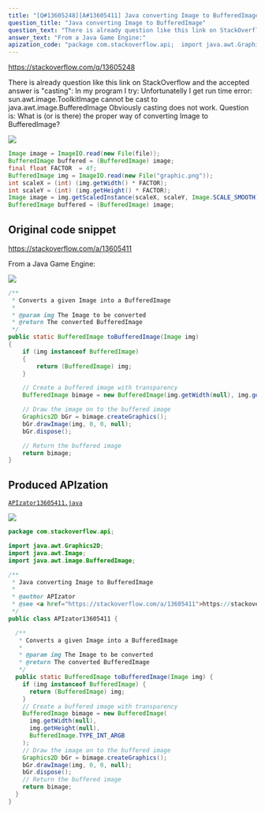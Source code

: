 ```yaml
---
title: "[Q#13605248][A#13605411] Java converting Image to BufferedImage"
question_title: "Java converting Image to BufferedImage"
question_text: "There is already question like this link on StackOverflow and the accepted answer is \"casting\": In my program I try: Unfortunatelly I get run time error: sun.awt.image.ToolkitImage cannot be cast to java.awt.image.BufferedImage Obviously casting does not work. Question is: What is (or is there) the proper way of converting Image to BufferedImage?"
answer_text: "From a Java Game Engine:"
apization_code: "package com.stackoverflow.api;  import java.awt.Graphics2D; import java.awt.Image; import java.awt.image.BufferedImage;  /**  * Java converting Image to BufferedImage  *  * @author APIzator  * @see <a href=\"https://stackoverflow.com/a/13605411\">https://stackoverflow.com/a/13605411</a>  */ public class APIzator13605411 {    /**    * Converts a given Image into a BufferedImage    *    * @param img The Image to be converted    * @return The converted BufferedImage    */   public static BufferedImage toBufferedImage(Image img) {     if (img instanceof BufferedImage) {       return (BufferedImage) img;     }     // Create a buffered image with transparency     BufferedImage bimage = new BufferedImage(       img.getWidth(null),       img.getHeight(null),       BufferedImage.TYPE_INT_ARGB     );     // Draw the image on to the buffered image     Graphics2D bGr = bimage.createGraphics();     bGr.drawImage(img, 0, 0, null);     bGr.dispose();     // Return the buffered image     return bimage;   } }"
---
```


https://stackoverflow.com/q/13605248

There is already question like this link on StackOverflow and the accepted answer is &quot;casting&quot;:
In my program I try:
Unfortunatelly I get run time error:
sun.awt.image.ToolkitImage cannot be cast to java.awt.image.BufferedImage
Obviously casting does not work.
Question is: What is (or is there) the proper way of converting Image to BufferedImage?


<div class="code-logo"><img src="/stackoverflow.png" /></div>

```java
Image image = ImageIO.read(new File(file));
BufferedImage buffered = (BufferedImage) image;
final float FACTOR  = 4f;
BufferedImage img = ImageIO.read(new File("graphic.png"));
int scaleX = (int) (img.getWidth() * FACTOR);
int scaleY = (int) (img.getHeight() * FACTOR);
Image image = img.getScaledInstance(scaleX, scaleY, Image.SCALE_SMOOTH);
BufferedImage buffered = (BufferedImage) image;
```


## Original code snippet

https://stackoverflow.com/a/13605411

From a Java Game Engine:

<div class="code-logo"><img src="/stackoverflow.png" /></div>

```java
/**
 * Converts a given Image into a BufferedImage
 *
 * @param img The Image to be converted
 * @return The converted BufferedImage
 */
public static BufferedImage toBufferedImage(Image img)
{
    if (img instanceof BufferedImage)
    {
        return (BufferedImage) img;
    }

    // Create a buffered image with transparency
    BufferedImage bimage = new BufferedImage(img.getWidth(null), img.getHeight(null), BufferedImage.TYPE_INT_ARGB);

    // Draw the image on to the buffered image
    Graphics2D bGr = bimage.createGraphics();
    bGr.drawImage(img, 0, 0, null);
    bGr.dispose();

    // Return the buffered image
    return bimage;
}
```

## Produced APIzation

[`APIzator13605411.java`](https://github.com/pasqualesalza/apization-temp/raw/main/data/search/APIzator13605411.java)

<div class="code-logo"><img src="/apizator.png" /></div>

```java
package com.stackoverflow.api;

import java.awt.Graphics2D;
import java.awt.Image;
import java.awt.image.BufferedImage;

/**
 * Java converting Image to BufferedImage
 *
 * @author APIzator
 * @see <a href="https://stackoverflow.com/a/13605411">https://stackoverflow.com/a/13605411</a>
 */
public class APIzator13605411 {

  /**
   * Converts a given Image into a BufferedImage
   *
   * @param img The Image to be converted
   * @return The converted BufferedImage
   */
  public static BufferedImage toBufferedImage(Image img) {
    if (img instanceof BufferedImage) {
      return (BufferedImage) img;
    }
    // Create a buffered image with transparency
    BufferedImage bimage = new BufferedImage(
      img.getWidth(null),
      img.getHeight(null),
      BufferedImage.TYPE_INT_ARGB
    );
    // Draw the image on to the buffered image
    Graphics2D bGr = bimage.createGraphics();
    bGr.drawImage(img, 0, 0, null);
    bGr.dispose();
    // Return the buffered image
    return bimage;
  }
}

```